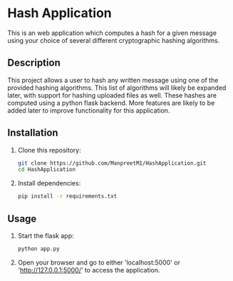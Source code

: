 # Hash Application
This is an web application which computes a hash for a given message using your choice of several different cryptographic hashing algorithms.

## Description
This project allows a user to hash any written message using one of the provided hashing algorithms. This list of algorithms will likely be expanded later, with support for hashing uploaded files as well. These hashes are computed using a python flask backend. More features are likely to be added later to improve functionality for this application.

## Installation
1. Clone this repository:
   ```bash
   git clone https://github.com/ManpreetM1/HashApplication.git
   cd HashApplication
   ```

3. Install dependencies:
   ```bash
   pip install -r requirements.txt
   ```

## Usage
1. Start the flask app:
   ```bash
   python app.py
   ```
2. Open your browser and go to either 'localhost:5000' or 'http://127.0.0.1:5000/' to access the application.
